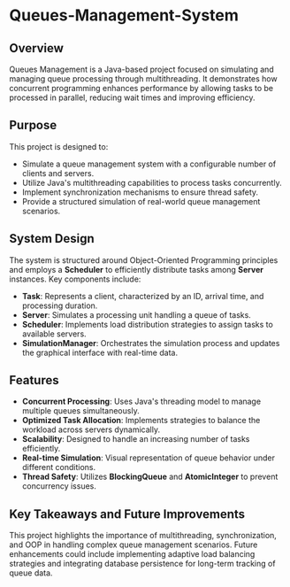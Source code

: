 # Queues-Management-System

## Overview

Queues Management is a Java-based project focused on simulating and managing queue processing through multithreading. It demonstrates how concurrent programming enhances performance by allowing tasks to be processed in parallel, reducing wait times and improving efficiency.

## Purpose

This project is designed to:

- Simulate a queue management system with a configurable number of clients and servers.
- Utilize Java's multithreading capabilities to process tasks concurrently.
- Implement synchronization mechanisms to ensure thread safety.
- Provide a structured simulation of real-world queue management scenarios.

## System Design

The system is structured around Object-Oriented Programming principles and employs a **Scheduler** to efficiently distribute tasks among **Server** instances. Key components include:

- **Task**: Represents a client, characterized by an ID, arrival time, and processing duration.
- **Server**: Simulates a processing unit handling a queue of tasks.
- **Scheduler**: Implements load distribution strategies to assign tasks to available servers.
- **SimulationManager**: Orchestrates the simulation process and updates the graphical interface with real-time data.

## Features

- **Concurrent Processing**: Uses Java's threading model to manage multiple queues simultaneously.
- **Optimized Task Allocation**: Implements strategies to balance the workload across servers dynamically.
- **Scalability**: Designed to handle an increasing number of tasks efficiently.
- **Real-time Simulation**: Visual representation of queue behavior under different conditions.
- **Thread Safety**: Utilizes **BlockingQueue** and **AtomicInteger** to prevent concurrency issues.

## Key Takeaways and Future Improvements

This project highlights the importance of multithreading, synchronization, and OOP in handling complex queue management scenarios. Future enhancements could include implementing adaptive load balancing strategies and integrating database persistence for long-term tracking of queue data.

